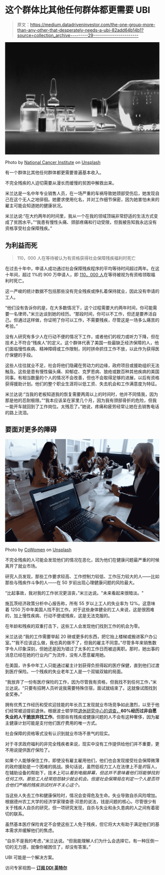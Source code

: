 # 这个群体比其他任何群体都更需要 UBI

> 原文：<https://medium.datadriveninvestor.com/the-one-group-more-than-any-other-that-desperately-needs-a-ubi-82add64b14b1?source=collection_archive---------29----------------------->

![](img/b97a5f8e51739095dcc5b42ed446705c.png)

Photo by [National Cancer Institute](https://unsplash.com/@nci?utm_source=medium&utm_medium=referral) on [Unsplash](https://unsplash.com?utm_source=medium&utm_medium=referral)

有一个群体比其他任何群体都更需要普遍基本收入。

不完全残疾的人迫切需要从漫长而缓慢的贫困中解救出来。

米兰达是一名中年专业销售人员，在一场严重的车祸导致她颈部受伤后，她发现自己在这个无人之地徘徊。她要求使用化名，并对工作细节保密，因为她害怕未来的雇主可能会知道她的健康状况。

米兰达说:“在大约两年的时间里，我从一个在我的领域顶端非常舒适的生活方式变成了贫困水平。”“我患有慢性头痛、颈部疼痛和行动受限，但我被告知我永远没有资格享受社会保障残疾。”

## 为利益而死

> 110，000 人在等待被认为有资格获得社会保障残疾福利时死亡

在过去十年中，申请人成功通过社会保障残疾程序的平均等待时间超过两年。在这十年间，超过 1%的 900 万申请人，即 [110，000 人](https://www.nextgov.com/cio-briefing/2020/08/110000-americans-died-waiting-social-security-disability-benefits-last-decade/168062/)在等待被视为有资格领取福利时死亡。

这一严峻的统计数据不包括那些没有完全残疾或挣扎着保持就业，因此没有申请的工人。

“他们没有告诉你的是，在大多数情况下，这个过程需要大约两年时间，你可能需要一名律师，”米兰达谈到她的经历。“那段时间，你可以不工作，但还是要养活自己。但通过这样做，你证明了你可以工作，不需要残疾，尽管这是一场多么痛苦的考验。”

没有人研究有多少人在行动不便的情况下工作，或者他们的视力或听力下降，但在技术上不符合“残疾人”的定义。这个群体代表了美国一些最缺乏经济保障的人，他们面临慢性疾病、精神障碍或工作限制，同时拼命抓住工作不放，以此作为获得医疗保健的手段。

这些人往往就业不足，社会将他们隐藏在劳动力的边缘，政府项目或援助组织无法触及。这些是患有慢性偏头痛、抑郁症、克罗恩病、狼疮或数百种其他疾病的美国同事。有相当数量的个人的情况不会改善，但也不会取得足够的进展，以后有资格获得援助计划。他们的整个职业生涯将以低工资、失去机会和工作满意度为特征。

米兰达说:“当我的老板知道我的恢复需要两周以上的时间时，他并不同情我，因为那是他的忍耐极限。”“我本应该呆在家里几个月，因为我有颈部骨折的危险，但我一能开车就回到了工作岗位。太残忍了。”她说，疼痛和疲劳经常让她在去销售电话的路上流泪。

## 要面对更多的障碍

![](img/a9a49f9ff64c2c8aaef3f80168291eed.png)

Photo by [CoWomen](https://unsplash.com/@cowomen?utm_source=medium&utm_medium=referral) on [Unsplash](https://unsplash.com?utm_source=medium&utm_medium=referral)

不完全残疾的人可能会发现他们的情况在恶化，因为他们在健康问题最严重的时候离开了就业市场。

研究人员发现，那些工作要求较高、工作控制力较低、工作压力较大的人——比如那些与残疾作斗争的人——在 50 岁前出现心理健康问题的风险最大。

“比起事故，我对我的工作状况更沮丧，”米兰达说。"未来看起来很暗淡。"

施瓦茨经济政策分析中心报告称，所有 55 岁以上工人的失业率为 12%。这意味着 1250 万中年美国人找不到工作。对于这些身体健全的工人来说，这是很困难的，加上慢性疾病、行动不便或残疾，这是无法克服的。

在年龄和残疾的双重打击下，这些工人会发现他们找到工作的机会为零。

米兰达说:“我的工作需要举起 20 磅或更多的东西，把它抬上楼梯或搬进客户办公室。”“我不应该这么做，我也真的做不了，但我的雇主不同意。”尽管多年来销售数字令人印象深刻，但她还是因为错过了太多的工作日而被迫离职。那时，她出事的消息已经在她的行业内广为流传，没有人愿意雇用她。

在美国，许多中年工人只能通过雇主计划获得负担得起的医疗保健，直到他们过渡到医疗保险。一个残疾的失业老年工人是一个双输双输的局面。

“我放弃了一份有医疗保险的工作，因为尽管我有资格，但我找不到任何工作，”米兰达说。“只要有招聘人员听说我需要特殊住宿，面试就结束了。这就像试图找到金奖券。”

拥有优秀工作经历和受欢迎技能的年长员工发现就业市场竞争如此激烈，以至于他们经常被迫提前退休。根据波士顿学院[退休研究中心的调查，](https://crr.bc.edu/briefs/retiring-earlier-than-planned-what-matters-most/)**60%经历过非自愿失业的人干脆放弃找工作**。但那些有残疾或健康问题的人不会有这种奢侈，因为雇主健康计划可能是支付他们医疗费用的唯一方式。

社会保障的资格等式没有认识到就业市场不景气的现实。

对于寻求政府福利的非完全残疾者来说，现实中没有工作提供给他们并不重要，更不用说提供医疗保险了。

如果个人能够保住工作，即使没有雇主雇用他们，他们也会发现接受社会保障微薄的政府援助是一个困难的挑战。换句话说，虽然低视力工人在法律上不是*的*盲人，在辅助设备的帮助下，技术上可以*看到电脑屏幕，但这并不意味着他们将能够找到任何工作。那些工人经常抱怨缺少就业机会。但是社会保障局在判定一个人是否符合他们严格的残疾测试时并不关心这个。*

当这些人失去工作和健康保险时，情况会变得危及生命。失业导致自杀风险增加。根据德州农工大学的经济学家理查德·邓恩的说法，钱是问题的核心。尽管很少有关于残疾人自杀的研究，但一项研究发现，自杀与失业和永久患病的人之间有着密切的联系。

虽然基本医疗保险肯定不会使这些工人免于残疾，但它将大大有助于满足他们的基本需求并缓解他们的焦虑。

“自杀不是我的考虑，”米兰达说。“但我能理解人们为什么会选择它。有一种压倒一切的无力感，就像你被困住了，却没有答案。”

UBI 可能是一个解决方案。

访问专家视图— [**订阅 DDI 英特尔**](https://datadriveninvestor.com/ddi-intel)
